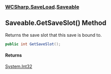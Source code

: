 ### [WCSharp.SaveLoad](WCSharp.SaveLoad.md 'WCSharp.SaveLoad').[Saveable](WCSharp.SaveLoad.Saveable.md 'WCSharp.SaveLoad.Saveable')

## Saveable.GetSaveSlot() Method

Returns the save slot that this save is bound to.

```csharp
public int GetSaveSlot();
```

#### Returns
[System.Int32](https://docs.microsoft.com/en-us/dotnet/api/System.Int32 'System.Int32')